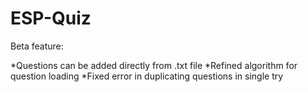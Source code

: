 # ESP-Quiz

Beta feature:

  *Questions can be added directly from .txt file
  *Refined algorithm for question loading
  *Fixed error in duplicating questions in single try

